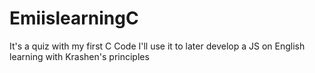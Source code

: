 # EmiislearningC
It's a quiz with my first C Code
I'll use it to later develop a JS on English learning with Krashen's principles
